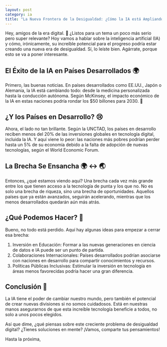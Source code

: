 ```yaml
---
layout: post
category: ia
title: "La Nueva Frontera de la Desigualdad: ¿Cómo la IA está Ampliando la Brecha Digital?"
---
```


Hey, amigos de la era digital. 🚀 ¿Listos para un tema un poco más serio pero super relevante? Hoy vamos a hablar sobre la inteligencia artificial (IA) y cómo, irónicamente, su increíble potencial para el progreso podría estar creando una nueva era de desigualdad. Sí, lo leíste bien. Agárrate, porque esto se va a poner interesante.

## El Éxito de la IA en Países Desarrollados 🌍
Primero, las buenas noticias. En países desarrollados como EE.UU., Japón o Alemania, la IA está cambiando todo: desde la medicina personalizada hasta la conducción autónoma. Según McKinsey, el impacto económico de la IA en estas naciones podría rondar los $50 billones para 2030. 🤑

## ¿Y los Países en Desarrollo? 😢
Ahora, el lado no tan brillante. Según la UNCTAD, los países en desarrollo reciben menos del 20% de las inversiones globales en tecnología digital, incluida la IA. Y aquí viene lo peor: las naciones más pobres podrían perder hasta un 5% de su economía debido a la falta de adopción de nuevas tecnologías, según el World Economic Forum.

## La Brecha Se Ensancha 🌍 ↔️ 🌏
Entonces, ¿qué estamos viendo aquí? Una brecha cada vez más grande entre los que tienen acceso a la tecnología de punta y los que no. No es solo una brecha de riqueza, sino una brecha de oportunidades. Aquellos países que ya están avanzados, seguirán acelerando, mientras que los menos desarrollados quedarán aún más atrás.

## ¿Qué Podemos Hacer? 🤔
Bueno, no todo está perdido. Aquí hay algunas ideas para empezar a cerrar esa brecha:

1. Inversión en Educación: Formar a las nuevas generaciones en ciencia de datos e IA puede ser un punto de partida.
2. Colaboraciones Internacionales: Países desarrollados podrían asociarse con naciones en desarrollo para compartir conocimientos y recursos.
3. Políticas Públicas Inclusivas: Estimular la inversión en tecnología en áreas menos favorecidas podría hacer una gran diferencia.

## Conclusión 🎉
La IA tiene el poder de cambiar nuestro mundo, pero también el potencial de crear nuevas divisiones si no somos cuidadosos. Está en nuestras manos asegurarnos de que esta increíble tecnología beneficie a todos, no solo a unos pocos elegidos.

Así que dime, ¿qué piensas sobre este creciente problema de desigualdad digital? ¿Tienes soluciones en mente? ¡Vamos, comparte tus pensamientos!

Hasta la próxima,

